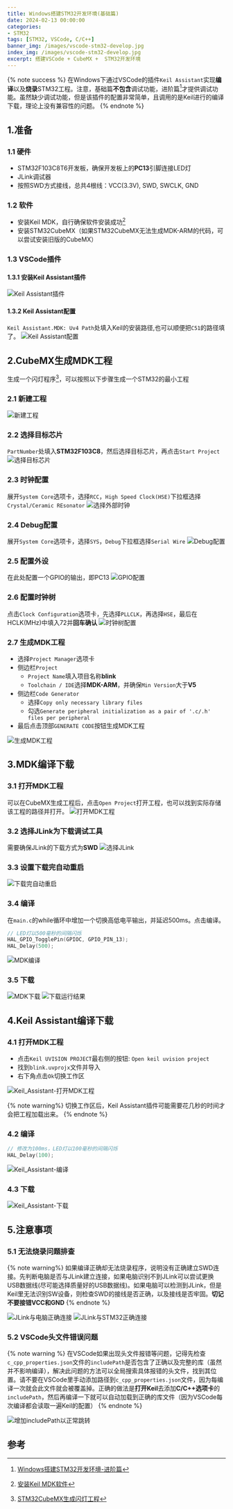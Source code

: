 ```yaml
---
title: Windows搭建STM32开发环境(基础篇)
date: 2024-02-13 00:00:00
categories:
- STM32
tags: [STM32, VSCode, C/C++]
banner_img: /images/vscode-stm32-develop.jpg
index_img: /images/vscode-stm32-develop.jpg
excerpt: 搭建VSCode + CubeMX +  STM32开发环境
---
```


{% note success %}
在Windows下通过VSCode的插件`Keil Assistant`实现**编译**以及**烧录**STM32工程。注意，基础篇**不包含**调试功能，进阶篇[^1]才提供调试功能。虽然缺少调试功能，但是该插件的配置非常简单，且调用的是Keil进行的编译下载，理论上没有兼容性的问题。
{% endnote %}

## 1.准备
### 1.1 硬件
- STM32F103C8T6开发板，确保开发板上的**PC13**引脚连接LED灯
- JLink调试器
- 按照SWD方式接线，总共4根线：VCC(3.3V), SWD, SWCLK, GND
### 1.2 软件
- 安装Keil MDK，自行确保软件安装成功[^2]
- 安装STM32CubeMX（如果STM32CubeMX无法生成MDK-ARM的代码，可以尝试安装旧版的CubeMX）
### 1.3 VSCode插件
#### 1.3.1 安装Keil Assistant插件
![Keil Assistant插件](keil_assistant.png)
#### 1.3.2 Keil Assistant配置
`Keil Assistant.MDK: Uv4 Path`处填入Keil的安装路径,也可以顺便把`C51`的路径填了。
![Keil Assistant配置](keil_assistant_setting.gif)

## 2.CubeMX生成MDK工程
生成一个闪灯程序[^3]，可以按照以下步骤生成一个STM32的最小工程
### 2.1 新建工程
![新建工程](new_project.png)
### 2.2 选择目标芯片
`PartNumber`处填入**STM32F103C8**，然后选择目标芯片，再点击`Start Project`
![选择目标芯片](target_chip.png)
### 2.3 时钟配置
展开`System Core`选项卡，选择`RCC`，`High Speed Clock(HSE)`下拉框选择`Crystal/Ceramic REsonator`
![选择外部时钟](rcc.png)
### 2.4 Debug配置
展开`System Core`选项卡，选择`SYS`，`Debug`下拉框选择`Serial Wire`
![Debug配置](sys_debug.png)
### 2.5 配置外设
在此处配置一个GPIO的输出，即PC13
![GPIO配置](gpio_config.gif)
### 2.6 配置时钟树
点击`Clock Configuration`选项卡，先选择`PLLCLK`，再选择`HSE`，最后在HCLK(MHz)中填入72并**回车确认**
![时钟树配置](clock_tree.gif)
### 2.7 生成MDK工程
- 选择`Project Manager`选项卡
- 侧边栏`Project`
  - `Project Name`填入项目名称**blink**
  - `Toolchain / IDE`选择**MDK-ARM**，并确保`Min Version`大于**V5**
- 侧边栏`Code Generator`
  - 选择`Copy only necessary library files`
  - 勾选`Generate peripheral initialization as a pair of '.c/.h' files per peripheral` 
- 最后点击顶部`GENERATE CODE`按钮生成MDK工程

![生成MDK工程](generate_mdk.gif)

## 3.MDK编译下载
### 3.1 打开MDK工程
可以在CubeMX生成工程后，点击`Open Project`打开工程，也可以找到实际存储该工程的路径并打开。
![打开MDK工程](open_mdk.png)
### 3.2 选择JLink为下载调试工具
需要确保JLink的下载方式为**SWD**
![选择JLink](choose_jlink.gif)
### 3.3 设置下载完自动重启
![下载完自动重启](auto_reset.gif)

### 3.4 编译
在`main.c`的while循环中增加一个切换高低电平输出，并延迟500ms。点击编译。
```c
// LED灯以500毫秒的间隔闪烁
HAL_GPIO_TogglePin(GPIOC, GPIO_PIN_13);
HAL_Delay(500);
```
![MDK编译](mdk_compile.png)

### 3.5 下载
![MDK下载](mdk_flash.png)
![下载运行结果](flash_to_stm32.gif)

## 4.Keil Assistant编译下载
### 4.1 打开MDK工程
- 点击`Keil UVISION PROJECT`最右侧的按钮: `Open keil uvision project`
- 找到`blink.uvprojx`文件并导入
- 右下角点击`Ok`切换工作区

![Keil_Assistant-打开MDK工程](keil_assistant_open_mdk.gif)

{% note warning%}
切换工作区后，Keil Assistant插件可能需要花几秒的时间才会把工程加载出来。
{% endnote %}

### 4.2 编译
```c
// 修改为100ms，LED灯以100毫秒的间隔闪烁
HAL_Delay(100);
```
![Keil_Assistant-编译](keil_assistant_compile.png)

### 4.3 下载
![Keil_Assistant-下载](keil_assistant_flash.png)

## 5.注意事项
### 5.1 无法烧录问题排查
{% note warning%}
如果编译正确却无法烧录程序，说明没有正确建立SWD连接。先判断电脑是否与JLink建立连接，如果电脑识别不到JLink可以尝试更换USB数据线(尽可能选择质量好的USB数据线)。如果电脑可以检测到JLink，但是Keil里无法识别SW设备，则检查SWD的接线是否正确，以及接线是否牢固。**切记不要接错VCC和GND**
{% endnote %}

![JLink与电脑正确连接](jlink_computer.png)
![JLink与STM32正确连接](jlink_stm32.png)

### 5.2 VSCode头文件错误问题
{% note warning %}
在VSCode如果出现头文件报错等问题，记得先检查`c_cpp_properties.json`文件的`includePath`是否包含了正确以及完整的库（虽然并不影响编译），解决此问题的方法可以全局搜索具体报错的头文件，找到其位置。请不要在VSCode里手动添加路径到`c_cpp_properties.json`文件，因为每编译一次就会此文件就会被覆盖掉。正确的做法是**打开Keil**去添加**C/C++选项卡**的`includePath`，然后再编译一下就可以自动加载到正确的库文件（因为VSCode每次编译都会读取一遍Keil的配置）
{% endnote %}

![增加includePath以正常跳转](path_not_found.gif)

## 参考
[^1]: [Windows搭建STM32开发环境-进阶篇](https://blog.gogo.uno/2024/02/13/vscode-stm32-develop-pro/)
[^2]: [安装Keil MDK软件](https://blog.csdn.net/Mculover666/article/details/89469764)
[^3]: [STM32CubeMX生成闪灯工程](https://blog.csdn.net/h568630659/article/details/121404155)
[^4]: [VS Code环境下编辑、编译、下载Keil工程代码](https://mp.weixin.qq.com/s/acDaKenu6yZU_INZQ0NhZw)
[^5]: [Vscode 编译Keil ARM 工程 出现 未定义标识符的解决办法](https://blog.csdn.net/m0_46556792/article/details/107335638)
